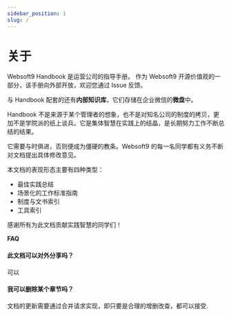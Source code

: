```yaml
---
sidebar_position: 1
slug: /
---
```


# 关于

Websoft9 Handbook 是运营公司的指导手册。 作为 Websoft9 开源价值观的一部分，该手册向外部开放，欢迎您通过 Issue 反馈。  

与 Handbook 配套的还有**内部知识库**，它们存储在企业微信的**微盘**中。 

Handbook 不是来源于某个管理者的想象，也不是对知名公司的制度的拷贝，更加不是学院派的纸上谈兵。它是集体智慧在实践上的结晶，是长期努力工作不断总结的结果。

它需要与时俱进，否则便成为僵硬的教条。Websoft9 的每一名同学都有义务不断对文档提出具体修改意见。

本文档的表现形态主要有四种类型：

- 最佳实践总结
- 场景化的工作标准指南
- 制度与文书索引
- 工具索引

感谢所有为此文档贡献实践智慧的同学们！



**FAQ**

#### 此文档可以对外分享吗？

可以
 
#### 我可以删除某个章节吗？

文档的更新需要通过合并请求实现，即只要是合理的增删改查，都可以接受.